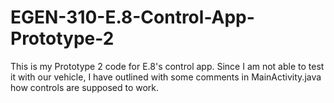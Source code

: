 # EGEN-310-E.8-Control-App-Prototype-2
This is my Prototype 2 code for E.8's control app. Since I am not able to test it with our vehicle, I have outlined with some comments in MainActivity.java how controls are supposed to work.
